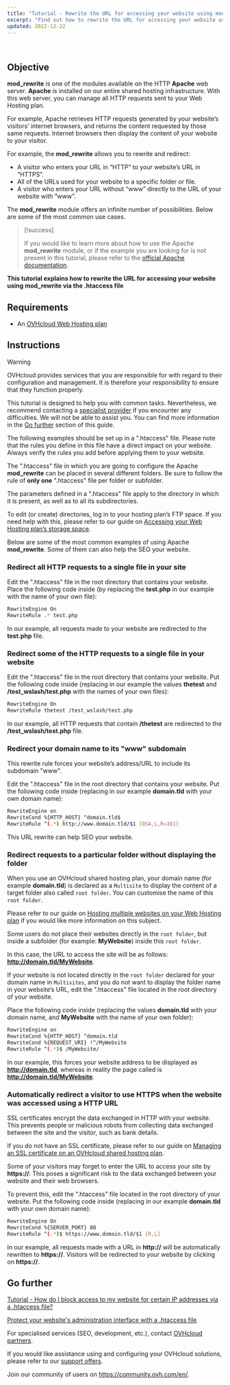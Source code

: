 ```yaml
---
title: "Tutorial - Rewrite the URL for accessing your website using mod_rewrite via the .htaccess file"
excerpt: "Find out how to rewrite the URL for accessing your website using mod_rewrite via the .htaccess file"
updated: 2022-12-22
---
```


  
## Objective

**mod_rewrite** is one of the modules available on the HTTP **Apache** web server. **Apache** is installed on our entire shared hosting infrastructure. With this web server, you can manage all HTTP requests sent to your Web Hosting plan.

For example, Apache retrieves HTTP requests generated by your website’s visitors’ internet browsers, and returns the content requested by those same requests. Internet browsers then display the content of your website to your visitor.

For example, the **mod_rewrite** allows you to rewrite and redirect:

- A visitor who enters your URL in “HTTP” to your website’s URL in “HTTPS”.
- All of the URLs used for your website to a specific folder or file.
- A visitor who enters your URL without “www” directly to the URL of your website with “www”.

The **mod_rewrite** module offers an infinite number of possibilities. Below are some of the most common use cases.

> [!success]
>
> If you would like to learn more about how to use the Apache **mod_rewrite** module, or if the example you are looking for is not present in this tutorial, please refer to the [official Apache documentation](https://httpd.apache.org/docs/2.4/en/mod/mod_rewrite.html).
>

**This tutorial explains how to rewrite the URL for accessing your website using mod_rewrite via the .htaccess file**
  
## Requirements

- An [OVHcloud Web Hosting plan](https://www.ovhcloud.com/en-au/web-hosting/)
  
## Instructions

> [!warning]
>
> OVHcloud provides services that you are responsible for with regard to their configuration and management. It is therefore your responsibility to ensure that they function properly.
>
> This tutorial is designed to help you with common tasks. Nevertheless, we recommend contacting a [specialist provider](/links/partner) if you encounter any difficulties. We will not be able to assist you. You can find more information in the [Go further](#go-further) section of this guide.
>
>
> The following examples should be set up in a ".htaccess" file. Please note that the rules you define in this file have a direct impact on your website. Always verify the rules you add before applying them to your website.
>

The ".htaccess" file in which you are going to configure the Apache **mod_rewrite** can be placed in several different folders. Be sure to follow the rule of **only one** ".htaccess" file per folder or subfolder.

The parameters defined in a ".htaccess" file apply to the directory in which it is present, as well as to all its subdirectories.

To edit (or create) directories, log in to your hosting plan’s FTP space. If you need help with this, please refer to our guide on [Accessing your Web Hosting plan’s storage space](/pages/web_cloud/web_hosting/ftp_connection).

Below are some of the most common examples of using Apache **mod_rewrite**. Some of them can also help the SEO your website.

### Redirect all HTTP requests to a single file in your site

Edit the ".htaccess" file in the root directory that contains your website. Place the following code inside (by replacing the **test.php** in our example with the name of your own file):

```bash
RewriteEngine On
RewriteRule .* test.php
```

In our example, all requests made to your website are redirected to the **test.php** file.

### Redirect some of the HTTP requests to a single file in your website

Edit the ".htaccess" file in the root directory that contains your website. Put the following code inside (replacing in our example the values **thetest** and **/test_wslash/test.php** with the names of your own files):

```bash
RewriteEngine On
RewriteRule thetest /test_wslash/test.php
```

In our example, all HTTP requests that contain **/thetest** are redirected to the **/test_wslash/test.php** file.

### Redirect your domain name to its "www" subdomain

This rewrite rule forces your website’s address/URL to include its subdomain "www".

Edit the ".htaccess" file in the root directory that contains your website. Put the following code inside (replacing in our example **domain.tld** with your own domain name):

```bash
RewriteEngine on
RewriteCond %{HTTP_HOST} ^domain.tld$
RewriteRule ^(.*) http://www.domain.tld/$1 [QSA,L,R=301]
```

This URL rewrite can help SEO your website.

### Redirect requests to a particular folder without displaying the folder

When you use an OVHcloud shared hosting plan, your domain name (for example **domain.tld**) is declared as a `Multisite` to display the content of a target folder also called `root folder`. You can customise the name of this `root folder`.

Please refer to our guide on [Hosting multiple websites on your Web Hosting plan](/pages/web_cloud/web_hosting/multisites_configure_multisite) if you would like more information on this subject.

Some users do not place their websites directly in the `root folder`, but inside a subfolder (for example: **MyWebsite**) inside this `root folder`.

In this case, the URL to access the site will be as follows: **http://domain.tld/MyWebsite**.

If your website is not located directly in the `root folder` declared for your domain name in `Multisites`, and you do not want to display the folder name in your website’s URL, edit the ".htaccess" file located in the root directory of your website. 

Place the following code inside (replacing the values **domain.tld** with your domain name, and **MyWebsite** with the name of your own folder):

```bash
RewriteEngine on
RewriteCond %{HTTP_HOST} ^domain.tld
RewriteCond %{REQUEST_URI} !^/MyWebsite
RewriteRule ^(.*)$ /MyWebsite/
```

In our example, this forces your website address to be displayed as **http://domain.tld**, whereas in reality the page called is **http://domain.tld/MyWebsite**.

### Automatically redirect a visitor to use HTTPS when the website was accessed using a HTTP URL 

SSL certificates encrypt the data exchanged in HTTP with your website. This prevents people or malicious robots from collecting data exchanged between the site and the visitor, such as bank details.

If you do not have an SSL certificate, please refer to our guide on [Managing an SSL certificate on an OVHcloud shared hosting plan](/pages/web_cloud/web_hosting/ssl_on_webhosting).

Some of your visitors may forget to enter the URL to access your site by **https://**: This poses a significant risk to the data exchanged between your website and their web browsers.

To prevent this, edit the ".htaccess" file located in the root directory of your website. Put the following code inside (replacing in our example **domain.tld** with your own domain name):

```bash
RewriteEngine On
RewriteCond %{SERVER_PORT} 80
RewriteRule ^(.*)$ https://www.domain.tld/$1 [R,L]
```

In our example, all requests made with a URL in **http://** will be automatically rewritten to **https://**. Visitors will be redirected to your website by clicking on **https://**.

## Go further <a name="go-further"></a>

[Tutorial - How do I block access to my website for certain IP addresses via a .htaccess file?](/pages/web_cloud/web_hosting/htaccess_how_to_block_a_specific_ip_address_from_accessing_your_website)

[Protect your website's administration interface with a .htaccess file](/pages/web_cloud/web_hosting/htaccess_protect_directory_by_password)

For specialised services (SEO, development, etc.), contact [OVHcloud partners](/links/partner).

If you would like assistance using and configuring your OVHcloud solutions, please refer to our [support offers](/links/support).

Join our community of users on <https://community.ovh.com/en/>.